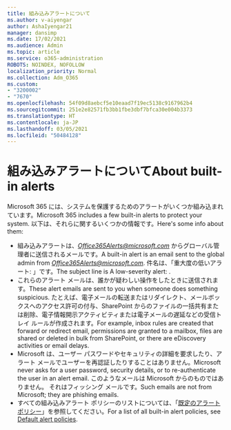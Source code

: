 ```yaml
---
title: 組み込みアラートについて
ms.author: v-aiyengar
author: AshaIyengar21
manager: dansimp
ms.date: 17/02/2021
ms.audience: Admin
ms.topic: article
ms.service: o365-administration
ROBOTS: NOINDEX, NOFOLLOW
localization_priority: Normal
ms.collection: Adm_O365
ms.custom:
- "3200002"
- "7670"
ms.openlocfilehash: 54f09d8aebcf5e10eaad7f19ec5138c9167962b4
ms.sourcegitcommit: 251e2e82571fb3bb1fbe3dbf7bfca30e004b3373
ms.translationtype: HT
ms.contentlocale: ja-JP
ms.lasthandoff: 03/05/2021
ms.locfileid: "50484128"
---
```

# <a name="about-built-in-alerts"></a><span data-ttu-id="7c403-102">組み込みアラートについて</span><span class="sxs-lookup"><span data-stu-id="7c403-102">About built-in alerts</span></span>

<span data-ttu-id="7c403-103">Microsoft 365 には、システムを保護するためのアラートがいくつか組み込まれています。</span><span class="sxs-lookup"><span data-stu-id="7c403-103">Microsoft 365 includes a few built-in alerts to protect your system.</span></span> <span data-ttu-id="7c403-104">以下は、それらに関するいくつかの情報です。</span><span class="sxs-lookup"><span data-stu-id="7c403-104">Here's some info about them:</span></span>

- <span data-ttu-id="7c403-105">組み込みアラートは、*Office365Alerts@microsoft.com* からグローバル管理者に送信されるメールです。</span><span class="sxs-lookup"><span data-stu-id="7c403-105">A built-in alert is an email sent to the global admin from *Office365Alerts@microsoft.com*.</span></span> <span data-ttu-id="7c403-106">件名は、「重大度の低いアラート: <name of alert policy>」です。</span><span class="sxs-lookup"><span data-stu-id="7c403-106">The subject line is A low-severity alert: <name of alert policy>.</span></span>
- <span data-ttu-id="7c403-107">これらのアラート メールは、誰かが疑わしい操作をしたときに送信されます。</span><span class="sxs-lookup"><span data-stu-id="7c403-107">These alert emails are sent to you when someone does something suspicious.</span></span> <span data-ttu-id="7c403-108">たとえば、電子メールの転送またはリダイレクト、メールボックスへのアクセス許可の付与、SharePoint からのファイルの一括共有または削除、電子情報開示アクティビティまたは電子メールの遅延などの受信トレイ ルールが作成されます。</span><span class="sxs-lookup"><span data-stu-id="7c403-108">For example, inbox rules are created that forward or redirect email, permissions are granted to a mailbox, files are shared or deleted in bulk from SharePoint, or there are eDiscovery activities or email delays.</span></span>
- <span data-ttu-id="7c403-109">Microsoft は、ユーザー パスワードやセキュリティの詳細を要求したり、アラート メールでユーザーを再認証したりすることはありません。</span><span class="sxs-lookup"><span data-stu-id="7c403-109">Microsoft never asks for a user password, security details, or to re-authenticate the user in an alert email.</span></span> <span data-ttu-id="7c403-110">このようなメールは Microsoft からのものではありません。 それはフィッシング メールです。</span><span class="sxs-lookup"><span data-stu-id="7c403-110">Such emails are not from Microsoft; they are phishing emails.</span></span>
- <span data-ttu-id="7c403-111">すべての組み込みアラート ポリシーのリストについては、「[既定のアラート ポリシー](https://go.microsoft.com/fwlink/?linkid=2103170)」を参照してください。</span><span class="sxs-lookup"><span data-stu-id="7c403-111">For a list of all built-in alert policies, see [Default alert policies](https://go.microsoft.com/fwlink/?linkid=2103170).</span></span>